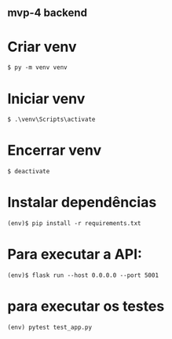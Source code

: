 ## mvp-4 backend

# Criar venv

```
$ py -m venv venv
```

# Iniciar venv

```
$ .\venv\Scripts\activate
```

# Encerrar venv

```
$ deactivate
```

# Instalar dependências

```
(env)$ pip install -r requirements.txt
```

# Para executar a API:

```
(env)$ flask run --host 0.0.0.0 --port 5001
```

# para executar os testes

```
(env) pytest test_app.py
```
